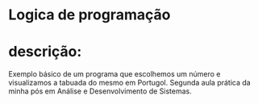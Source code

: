 # Logica de programação
# descrição:
Exemplo básico de um programa que escolhemos um número e visualizamos a tabuada do mesmo em Portugol. Segunda aula prática da minha pós em Análise e Desenvolvimento de Sistemas.
